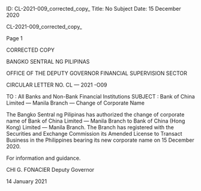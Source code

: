 ID: CL-2021-009_corrected_copy_
Title: No Subject
Date: 15 December 2020

CL-2021-009_corrected_copy_

Page 1

CORRECTED COPY

BANGKO SENTRAL NG PILIPINAS

OFFICE OF THE DEPUTY GOVERNOR FINANCIAL SUPERVISION SECTOR

CIRCULAR LETTER NO. CL — 2021 -O09

TO : All Banks and Non-Bank Financial Institutions SUBJECT : Bank of China Limited — Manila Branch — Change of Corporate Name

The Bangko Sentral ng Pilipinas has authorized the change of corporate name of Bank of China Limited — Manila Branch to Bank of China (Hong Kong) Limited — Manila Branch. The Branch has registered with the Securities and Exchange Commission its Amended License to Transact Business in the Philippines bearing its new corporate name on 15 December 2020.

For information and guidance.

CHI G. FONACIER Deputy Governor

14 January 2021